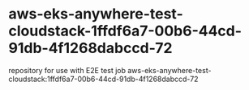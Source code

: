 # aws-eks-anywhere-test-cloudstack-1ffdf6a7-00b6-44cd-91db-4f1268dabccd-72
repository for use with E2E test job aws-eks-anywhere-test-cloudstack:1ffdf6a7-00b6-44cd-91db-4f1268dabccd-72

